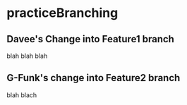 # practiceBranching


## Davee's Change into Feature1 branch
blah blah blah

## G-Funk's change into Feature2 branch
blah blach